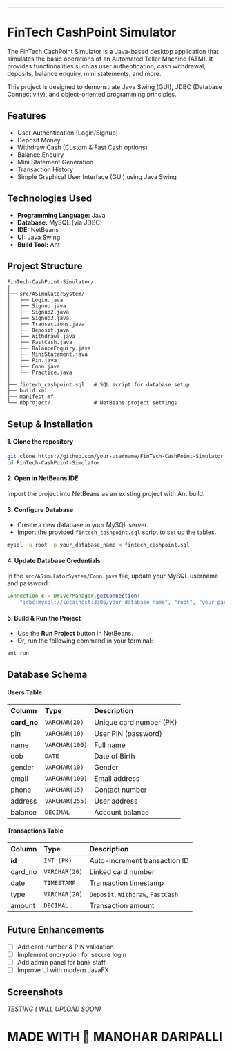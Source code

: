 
-----

#  FinTech CashPoint Simulator

The FinTech CashPoint Simulator is a Java-based desktop application that simulates the basic operations of an Automated Teller Machine (ATM). It provides functionalities such as user authentication, cash withdrawal, deposits, balance enquiry, mini statements, and more.

This project is designed to demonstrate Java Swing (GUI), JDBC (Database Connectivity), and object-oriented programming principles.

##  Features

  -  User Authentication (Login/Signup)
  -  Deposit Money
  -  Withdraw Cash (Custom & Fast Cash options)
  -  Balance Enquiry
  -  Mini Statement Generation
  -  Transaction History
  -  Simple Graphical User Interface (GUI) using Java Swing

##  Technologies Used

  - **Programming Language:** Java
  - **Database:** MySQL (via JDBC)
  - **IDE:** NetBeans
  - **UI:** Java Swing
  - **Build Tool:** Ant

##  Project Structure

```
FinTech-CashPoint-Simulator/
│
├── src/ASimulatorSystem/
│   ├── Login.java
│   ├── Signup.java
│   ├── Signup2.java
│   ├── Signup3.java
│   ├── Transactions.java
│   ├── Deposit.java
│   ├── Withdrawl.java
│   ├── FastCash.java
│   ├── BalanceEnquiry.java
│   ├── MiniStatement.java
│   ├── Pin.java
│   ├── Conn.java
│   └── Practice.java
│
├── fintech_cashpoint.sql   # SQL script for database setup
├── build.xml
├── manifest.mf
└── nbproject/              # NetBeans project settings
```

##  Setup & Installation

#### 1\. Clone the repository

```bash
git clone https://github.com/your-username/FinTech-CashPoint-Simulator.git
cd FinTech-CashPoint-Simulator
```

#### 2\. Open in NetBeans IDE

Import the project into NetBeans as an existing project with Ant build.

#### 3\. Configure Database

  - Create a new database in your MySQL server.
  - Import the provided `fintech_cashpoint.sql` script to set up the tables.

<!-- end list -->

```bash
mysql -u root -p your_database_name < fintech_cashpoint.sql
```

#### 4\. Update Database Credentials

In the `src/ASimulatorSystem/Conn.java` file, update your MySQL username and password:

```java
Connection c = DriverManager.getConnection(
    "jdbc:mysql://localhost:3306/your_database_name", "root", "your_password");
```

#### 5\. Build & Run the Project

  - Use the **Run Project** button in NetBeans.
  - Or, run the following command in your terminal:

<!-- end list -->

```bash
ant run
```

##  Database Schema

#### Users Table

| Column      | Type          | Description                  |
| :---------- | :------------ | :--------------------------- |
| **card\_no** | `VARCHAR(20)` | Unique card number (PK)      |
| pin         | `VARCHAR(10)` | User PIN (password)          |
| name        | `VARCHAR(100)`| Full name                    |
| dob         | `DATE`        | Date of Birth                |
| gender      | `VARCHAR(10)` | Gender                       |
| email       | `VARCHAR(100)`| Email address                |
| phone       | `VARCHAR(15)` | Contact number               |
| address     | `VARCHAR(255)`| User address                 |
| balance     | `DECIMAL`     | Account balance              |

#### Transactions Table

| Column      | Type          | Description                       |
| :---------- | :------------ | :-------------------------------- |
| **id** | `INT (PK)`    | Auto-increment transaction ID     |
| card\_no     | `VARCHAR(20)` | Linked card number                |
| date        | `TIMESTAMP`   | Transaction timestamp             |
| type        | `VARCHAR(20)` | `Deposit`, `Withdraw`, `FastCash` |
| amount      | `DECIMAL`     | Transaction amount                |

##  Future Enhancements

  - [ ] Add card number & PIN validation
  - [ ] Implement encryption for secure login
  - [ ] Add admin panel for bank staff
  - [ ] Improve UI with modern JavaFX

##  Screenshots

*TESTING ( WILL UPLOAD SOON)*



#                                                                                                 MADE WITH 💖 MANOHAR DARIPALLI
